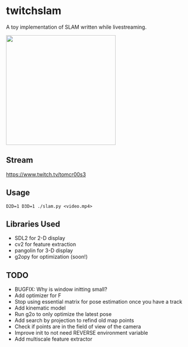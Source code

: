 # twitchslam

A toy implementation of SLAM written while livestreaming.

<img width=300px src="https://raw.githubusercontent.com/geohot/twitchslam/master/demo.png" />

Stream
-----

https://www.twitch.tv/tomcr00s3

Usage
-----

```
D2D=1 D3D=1 ./slam.py <video.mp4>
```

Libraries Used
-----

* SDL2 for 2-D display
* cv2 for feature extraction
* pangolin for 3-D display
* g2opy for optimization (soon!)

TODO
-----

* BUGFIX: Why is window initting small?
* Add optimizer for F
* Stop using essential matrix for pose estimation once you have a track
 * Add kinematic model
 * Run g2o to only optimize the latest pose
* Add search by projection to refind old map points
 * Check if points are in the field of view of the camera
* Improve init to not need REVERSE environment variable
* Add multiscale feature extractor

